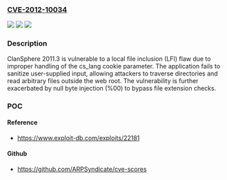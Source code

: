 ### [CVE-2012-10034](https://cve.mitre.org/cgi-bin/cvename.cgi?name=CVE-2012-10034)
![](https://img.shields.io/static/v1?label=Product&message=ClanSphere&color=blue)
![](https://img.shields.io/static/v1?label=Version&message=2011.3%20&color=brightgreen)
![](https://img.shields.io/static/v1?label=Vulnerability&message=CWE-22%20Improper%20Limitation%20of%20a%20Pathname%20to%20a%20Restricted%20Directory%20('Path%20Traversal')&color=brightgreen)

### Description

ClanSphere 2011.3 is vulnerable to a local file inclusion (LFI) flaw due to improper handling of the cs_lang cookie parameter. The application fails to sanitize user-supplied input, allowing attackers to traverse directories and read arbitrary files outside the web root. The vulnerability is further exacerbated by null byte injection (%00) to bypass file extension checks.

### POC

#### Reference
- https://www.exploit-db.com/exploits/22181

#### Github
- https://github.com/ARPSyndicate/cve-scores


